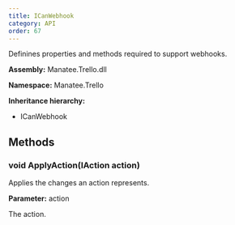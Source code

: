 ```yaml
---
title: ICanWebhook
category: API
order: 67
---
```


Definines properties and methods required to support webhooks.

**Assembly:** Manatee.Trello.dll

**Namespace:** Manatee.Trello

**Inheritance hierarchy:**

- ICanWebhook

## Methods

### void ApplyAction(IAction action)

Applies the changes an action represents.

**Parameter:** action

The action.

